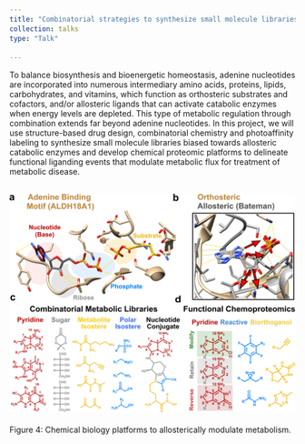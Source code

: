 ```yaml
---
title: "Combinatorial strategies to synthesize small molecule libraries and chemical probes for allosteric enzymes."
collection: talks
type: "Talk"

---
```

To balance biosynthesis and bioenergetic homeostasis, adenine nucleotides are incorporated into numerous intermediary amino acids, proteins, lipids, carbohydrates, and vitamins, which function as orthosteric substrates and cofactors, and/or allosteric ligands that can activate catabolic enzymes when energy levels are depleted. This type of metabolic regulation through combination extends far beyond adenine nucleotides.  In this project, we will use structure-based drug design, combinatorial chemistry and photoaffinity labeling to synthesize small molecule libraries biased towards allosteric catabolic enzymes and develop chemical proteomic platforms to delineate functional liganding events that modulate metabolic flux for treatment of metabolic disease. 

![Alt text](/images/Figure_3.png)
------
Figure 4: Chemical biology platforms to allosterically modulate metabolism. 